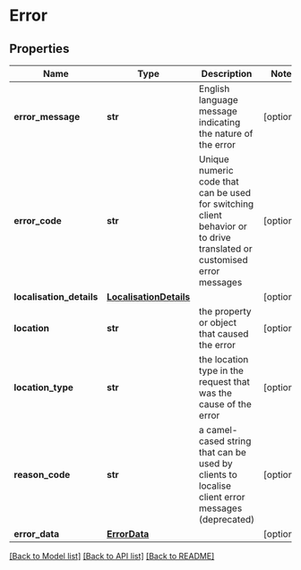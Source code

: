 # Error

## Properties
Name | Type | Description | Notes
------------ | ------------- | ------------- | -------------
**error_message** | **str** | English language message indicating the nature of the error | [optional] 
**error_code** | **str** | Unique numeric code that can be used for switching client behavior or to drive translated or customised error messages | [optional] 
**localisation_details** | [**LocalisationDetails**](LocalisationDetails.md) |  | [optional] 
**location** | **str** | the property or object that caused the error | [optional] 
**location_type** | **str** | the location type in the request that was the cause of the error  | [optional] 
**reason_code** | **str** | a camel-cased string that can be used by clients to localise client error messages (deprecated) | [optional] 
**error_data** | [**ErrorData**](ErrorData.md) |  | [optional] 

[[Back to Model list]](../README.md#documentation-for-models) [[Back to API list]](../README.md#documentation-for-api-endpoints) [[Back to README]](../README.md)


